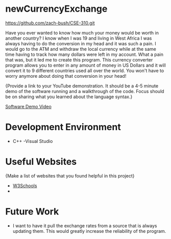 # newCurrencyExchange
https://github.com/zach-bush/CSE-310.git


Have you ever wanted to know how much your money would be worth in another country? I know when I was 19 and living in West Africa I was always having
to do the conversion in my head and it was such a pain. I would go to the ATM and withdraw the local currency while at the same time having to track
how many dollars were left in my account. What a pain that was, but it led me to create this program. This currency converter program allows you to enter in
any amount of money in US Dollars and it will convert it to 9 different countries used all over the world. You won't have to worry anymore about doing
that conversion in your head!



{Provide a link to your YouTube demonstration. It should be a 4-5 minute demo of the software running and a walkthrough of the code. Focus should be on sharing what you learned about the language syntax.}

[Software Demo Video](http://youtube.link.goes.here)

# Development Environment

- C++
-Visual Studio

# Useful Websites

{Make a list of websites that you found helpful in this project}

- [W3Schools](https://www.w3schools.com/cs/cs_classes.php)
- 

# Future Work


- I want to have it pull the exchange rates from a source that is always updating them. This would greatly increase the reliability of the program.
